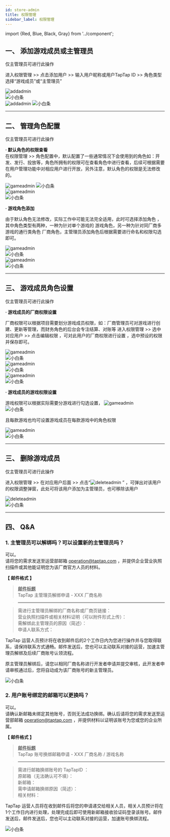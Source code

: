 ```yaml
---
id: store-admin
title: 权限管理
sidebar_label: 权限管理
---
```

import {Red, Blue, Black, Gray} from '../component';

## **一、 添加游戏成员或主管理员**  
仅主管理员可进行此操作  

进入<Blue>权限管理</Blue>  >>  点击<Blue>添加用户</Blue>   >>  输入用户昵称或用户TapTap ID >>  角色类型选择“游戏成员”或“主管理员”

![addadmin](https://img.tapimg.com/market/images/8740a095dfa629333b54b69ef3208d6c.png)  
![小白条](https://img.tapimg.com/market/images/c53d78b9b120276b53f82aebb0d01537.png)  
![addadmin](https://img.tapimg.com/market/images/cb26707a3583baa4c87ce85376b13dac.png)
![小白条](https://img.tapimg.com/market/images/c53d78b9b120276b53f82aebb0d01537.png)   

---

## **二、 管理角色配置**  
仅主管理员可进行此操作  

**· 默认角色的权限查看**  
在<Blue>权限管理</Blue>  >>  <Blue>角色配置</Blue>中，默认配置了一些通常情况下会使用到的角色如：开发、发行、投放等，<Blue>角色</Blue>所拥有的权限可在<Blue>查看角色</Blue>中进行查看，后续可根据需要在<Blue>用户管理</Blue>功能中对相应用户进行开放，另外注意，默认角色的权限是无法修改的。

![gameadmin](https://img.tapimg.com/market/images/a08674151cb066ee2866a9e482d983bb.png)
 ![小白条](https://img.tapimg.com/market/images/c53d78b9b120276b53f82aebb0d01537.png)  
![gameadmin](https://img.tapimg.com/market/images/3caca6221805097762bf8f82a1c59e90.png)  
![小白条](https://img.tapimg.com/market/images/c53d78b9b120276b53f82aebb0d01537.png)  

**· 游戏角色添加**  

由于默认角色无法修改，实际工作中可能无法完全适用，此时可选择<Blue>添加角色</Blue> ，其中角色类型有两种，一种为针对单个游戏的 <Blue>游戏角色</Blue>，另一种为针对同厂商多游戏的通行类角色 <Blue>厂商角色</Blue>，主管理员添加角色后根据需要进行命名和权限勾选即可。

![gameadmin](https://img.tapimg.com/market/images/59abef3579a3ee897c9fb8bb653c6d9e.png)  
![小白条](https://img.tapimg.com/market/images/c53d78b9b120276b53f82aebb0d01537.png)  
![gameadmin](https://img.tapimg.com/market/images/3f9924fd4c07d2c6b07bbcccaad89ae1.png)  
![小白条](https://img.tapimg.com/market/images/c53d78b9b120276b53f82aebb0d01537.png)  

---

## **三、 游戏成员角色设置**  

仅主管理员可进行此操作  

**· 游戏成员的厂商权限设置**  

厂商权限可以根据项目需要划分游戏成员权限，如：厂商管理员可对游戏进行创建、更新等管理，而财务角色的后台会专注结算、对账等
进入<Blue>权限管理</Blue>   >>  选中对应用户  >>  点击<Blue>编辑权限</Blue>   ，可对此用户的厂商权限进行设置 ，选中预设的权限并保存即可。

![gameadmin](https://img.tapimg.com/market/images/fd1afa18eab4de7408c822c3139e8da6.png)  
![小白条](https://img.tapimg.com/market/images/c53d78b9b120276b53f82aebb0d01537.png)  
![gameadmin](https://img.tapimg.com/market/images/3f9924fd4c07d2c6b07bbcccaad89ae1.png)  
![小白条](https://img.tapimg.com/market/images/c53d78b9b120276b53f82aebb0d01537.png)  
![gameadmin](https://img.tapimg.com/market/images/51e5dbf831339c52cf19804e6f65d7f8.png)  
![小白条](https://img.tapimg.com/market/images/c53d78b9b120276b53f82aebb0d01537.png)  

**· 游戏成员的游戏权限设置**  

游戏权限可以根据实际需要分游戏进行勾选设置，
![gameadmin](https://img.tapimg.com/market/images/1a6f9539de14725bd890683c0f284907.png)  
![小白条](https://img.tapimg.com/market/images/c53d78b9b120276b53f82aebb0d01537.png)  

且每款游戏也均可设置游戏成员在每款游戏中的角色权限

![gameadmin](https://img.tapimg.com/market/images/b786c96642e9c580ba9aee56cb70d305.png)  
![小白条](https://img.tapimg.com/market/images/c53d78b9b120276b53f82aebb0d01537.png)  

---

## **三、 删除游戏成员**  
仅主管理员可进行此操作  

进入<Blue>权限管理</Blue>   >>  在对应用户后面  >>  点击“![deleteadmin](https://img.tapimg.com/market/images/2e5c836549d866d6d44036d158095cbb.png) ”    ，可弹出对该用户的权限调整弹窗，此处可将该用户添加为主管理员，也可移除该用户

![deleteadmin](https://img.tapimg.com/market/images/7bdc953c043659f68a1045d5435786ec.png)   
![小白条](https://img.tapimg.com/market/images/c53d78b9b120276b53f82aebb0d01537.png)   

---

## **四、 Q&A**  

### **1. 主管理员可以解绑吗？可以设置新的主管理员吗？**  
可以。  
请将您的需求发送至运营部邮箱 [operation@taptap.com](mailto:operation@taptap.com)  ，并提供企业营业执照扫描件或其他能证明您为该厂商官方人员的材料。

**【 邮件格式 】**  

> **<u>邮件标题</u>**  
> TapTap 主管理员解绑申请  -  XXX 厂商名称

> ---  

> 需进行主管理员解绑的厂商名称或厂商页链接：  
> 营业执照扫描件或相关材料证明<Gray>（可以附件形式上传）</Gray>：  
> 需解绑此主管理员的原因<Gray>（简述）</Gray>：  
> 申请人联系方式：  

TapTap 运营人员预计将在收到邮件后的2个工作日内为您进行操作并与您取得联系，请保持联系方式通畅。邮件发送后，您也可以主动联系对接的运营，加速主管理员解绑及后续厂商账号认领流程。  

原主管理员解绑后，请您以相同厂商名称进行开发者申请并提交审核，此开发者申请审核通过后，您将自动成为该厂商账号的新主管理员。  

![小白条](https://img.tapimg.com/market/images/c53d78b9b120276b53f82aebb0d01537.png)   

### **2. 用户账号绑定的邮箱可以更换吗？**  
可以。  
请确认新邮箱未绑定其他账号，否则无法成功换绑。确认后请将您的需求发送至运营部邮箱 [operation@taptap.com](mailto:operation@taptap.com)  ，并提供材料以证明该账号为您或您的企业所属。  

**【 邮件格式 】**  

> **<u>邮件标题</u>**  
> TapTap 账号换绑邮箱申请  -  XXX 厂商名称 / 游戏名称

> ---  

> 需进行邮箱换绑账号的 TapTapID ：  
> 原邮箱<Gray>（无法确认可不填）</Gray>：  
> 新邮箱：  
> 需申请邮箱换绑原因<Gray>（简述）</Gray>：  
> 相关材料：  

TapTap 运营人员将在收到邮件后将您的申请递交给相关人员，相关人员预计将在1个工作日内进行处理，处理完成后即可使用新邮箱接收验证码登录该账号。邮件发送后，邮件发送后，您也可以主动联系对接的运营，加速账号换绑流程。  

![小白条](https://img.tapimg.com/market/images/c53d78b9b120276b53f82aebb0d01537.png)  
